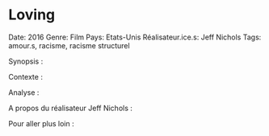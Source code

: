 # Loving

Date: 2016
Genre: Film
Pays: Etats-Unis
Réalisateur.ice.s: Jeff Nichols
Tags: amour.s, racisme, racisme structurel

Synopsis : 

Contexte :

Analyse :

A propos du réalisateur Jeff Nichols :

Pour aller plus loin :